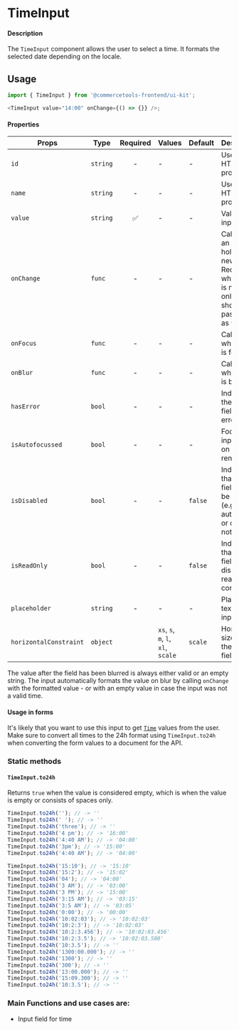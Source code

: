 # TimeInput

#### Description

The `TimeInput` component allows the user to select a time.
It formats the selected date depending on the locale.

## Usage

```js
import { TimeInput } from '@commercetools-frontend/ui-kit';

<TimeInput value="14:00" onChange={() => {}} />;
```

#### Properties

| Props                  | Type     | Required | Values                             | Default | Description                                                                                                              |
| ---------------------- | -------- | :------: | ---------------------------------- | ------- | ------------------------------------------------------------------------------------------------------------------------ |
| `id`                   | `string` |    -     | -                                  | -       | Used as HTML `id` property                                                                                               |
| `name`                 | `string` |    -     | -                                  | -       | Used as HTML `name` property                                                                                             |
| `value`                | `string` |    ✅    | -                                  | -       | Value of the input                                                                                                       |
| `onChange`             | `func`   |    -     | -                                  | -       | Called with an event holding the new value. Required when input is not read only. Parent should pass it back as `value`- |
| `onFocus`              | `func`   |    -     | -                                  | -       | Called when field is focused                                                                                             |
| `onBlur`               | `func`   |    -     | -                                  | -       | Called when field is blurred                                                                                             |
| `hasError`             | `bool`   |    -     | -                                  | -       | Indicates the input field has an error                                                                                   |
| `isAutofocussed`       | `bool`   |    -     | -                                  | -       | Focus the input field on initial render                                                                                  |
| `isDisabled`           | `bool`   |    -     | -                                  | `false` | Indicates that the field cannot be used (e.g not authorised, or changes not saved)                                       |
| `isReadOnly`           | `bool`   |    -     | -                                  | `false` | Indicates that the field is displaying read-only content                                                                 |
| `placeholder`          | `string` |    -     | -                                  | -       | Placeholder text for the input                                                                                           |
| `horizontalConstraint` | `object` |          | `xs`, `s`, `m`, `l`, `xl`, `scale` | `scale` | Horizontal size limit of the input fields.                                                                               |

The value after the field has been blurred is always either valid or an empty string. The input automatically formats the value on blur by calling `onChange` with the formatted value - or with an empty value in case the input was not a valid time.

#### Usage in forms

It's likely that you want to use this input to get [`Time`](https://docs.commercetools.com/http-api-types#time) values from the user. Make sure to convert all times to the 24h format using `TimeInput.to24h` when converting the form values to a document for the API.

### Static methods

#### `TimeInput.to24h`

Returns `true` when the value is considered empty, which is when the value is empty or consists of spaces only.

```js
TimeInput.to24h(''); // -> ''
TimeInput.to24h(' '); // -> ''
TimeInput.to24h('three'); // -> ''
TimeInput.to24h('4 pm'); // -> '16:00'
TimeInput.to24h('4:40 AM'); // -> '04:00'
TimeInput.to24h('3pm'); // -> '15:00'
TimeInput.to24h('4:40 AM'); // -> '04:00'

TimeInput.to24h('15:10'); // -> '15:10'
TimeInput.to24h('15:2'); // -> '15:02'
TimeInput.to24h('04'); // -> '04:00'
TimeInput.to24h('3 AM'); // -> '03:00'
TimeInput.to24h('3 PM'); // -> '15:00'
TimeInput.to24h('3:15 AM'); // -> '03:15'
TimeInput.to24h('3:5 AM'); // -> '03:05'
TimeInput.to24h('0:00'); // -> '00:00'
TimeInput.to24h('10:02:03'); // -> '10:02:03'
TimeInput.to24h('10:2:3'); // -> '10:02:03'
TimeInput.to24h('10:2:3.456'); // -> '10:02:03.456'
TimeInput.to24h('10:2:3.5'); // -> '10:02:03.500'
TimeInput.to24h('10:3.5'); // -> ''
TimeInput.to24h('1300:00.000'); // -> ''
TimeInput.to24h('1300'); // -> ''
TimeInput.to24h('300'); // -> ''
TimeInput.to24h('13:00.000'); // -> ''
TimeInput.to24h('15:09.300'); // -> ''
TimeInput.to24h('10:3.5'); // -> ''
```

### Main Functions and use cases are:

- Input field for time
